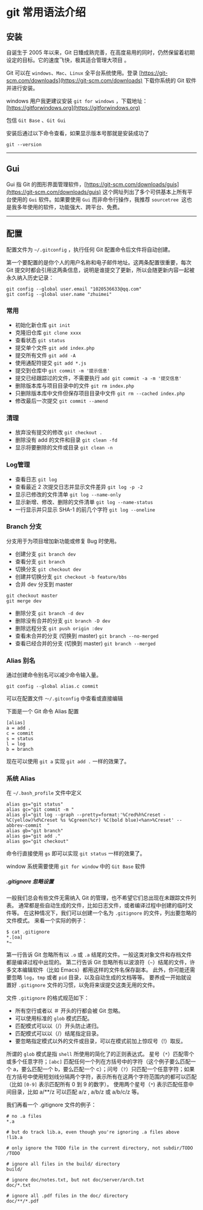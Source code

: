 # git 常用语法介绍


## 安装

自诞生于 2005 年以来，Git 日臻成熟完善，在高度易用的同时，仍然保留着初期设定的目标。它的速度飞快，极其适合管理大项目 。

Git 可以在 `windows`、`Mac`、`Linux` 全平台系统使用。登录 [https://git-scm.com/downloads](https://git-scm.com/downloads) 下载你系统的 Git 软件并进行安装。

windows 用户我更建议安装 `git for windows` ，下载地址： [https://gitforwindows.org](https://gitforwindows.org)

包信 `Git Base` 、`Git Gui`

安装后通过以下命令查看，如果显示版本号那就是安装成功了

```  
git --version
```
-------

## Gui

Gui 指 Git 的图形界面管理软件，[https://git-scm.com/downloads/guis](https://git-scm.com/downloads/guis) 这个网址列出了多个可供基本上所有平台使用的 `Gui` 软件。如果要使用 `Gui` 而非命令行操作，我推荐 `sourcetree `这也是我多年使用的软件，功能强大、跨平台、免费。

--------

## 配置

配置文件为 `~/.gitconfig` ，执行任何 Git 配置命令后文件将自动创建。

第一个要配置的是你个人的用户名称和电子邮件地址。这两条配置很重要，每次 Git 提交时都会引用这两条信息，说明是谁提交了更新，所以会随更新内容一起被永久纳入历史记录：

```
git config --global user.email "1020536633@qq.com"
git config --global user.name "zhuimei"
```

### 常用

* 初始化新仓库 `git init`
* 克隆旧仓库 `git clone xxxx`
* 查看状态 `git status`
* 提交单个文件 `git add index.php`
* 提交所有文件 `git add -A`
* 使用通配符提交 `git add *.js`
* 提交到仓库中 `git commit -m '提示信息'`
* 提交已经跟踪过的文件，不需要执行 `add git commit -a -m '提交信息'`
* 删除版本库与项目目录中的文件 `git rm index.php`
* 只删除版本库中文件但保存项目目录中文件 `git rm --cached index.php`
* 修改最后一次提交 `git commit --amend`

### 清理

* 放弃没有提交的修改 `git checkout .`
* 删除没有 add 的文件和目录 `git clean -fd`
* 显示将要删除的文件或目录 `git clean -n`

### Log管理

* 查看日志 `git log`
* 查看最近 2 次提交日志并显示文件差异 `git log -p -2`
* 显示已修改的文件清单 `git log --name-only`
* 显示新增、修改、删除的文件清单 `git log --name-status`
* 一行显示并只显示 SHA-1 的前几个字符 `git log --oneline`

### Branch 分支

分支用于为项目增加新功能或修复 Bug 时使用。

* 创建分支 `git branch dev`
* 查看分支 `git branch`
* 切换分支 `git checkout dev`
* 创建并切换分支 `git checkout -b feature/bbs`
* 合并 dev 分支到 master

```
git checkout master
git merge dev
```

* 删除分支 `git branch -d dev`
* 删除没有合并的分支 `git branch -D dev`
* 删除远程分支 `git push origin :dev`
* 查看未合并的分支 (切换到 master) `git branch --no-merged`
* 查看已经合并的分支 (切换到 master) `git branch --merged`

### Alias 别名

通过创建命令别名可以减少命令输入量。

```
git config --global alias.c commit
```

可以在配置文件 `～/.gitconfig` 中查看或直接编辑

下面是一个 Git 命令 Alias 配置

```
[alias]
a = add .
c = commit
s = status
l = log
b = branch
```

现在可以使用 `git a` 实现 `git add .` 一样的效果了。

### 系统 Alias

在 `~/.bash_profile` 文件中定义

```
alias gs="git status"
alias gc="git commit -m "
alias gl="git log --graph --pretty=format:'%Cred%h%Creset -%C(yellow)%d%Creset %s %Cgreen(%cr) %C(bold blue)<%an>%Creset' --abbrev-commit  "
alias gb="git branch"
alias ga="git add ."
alias go="git checkout"
```

命令行直接使用 `gs` 即可以实现 `git status` 一样的效果了。

window 系统需要使用 `git for window` 中的 `Git Base` 软件

##### .gitignore 忽略设置

一般我们总会有些文件无需纳入 Git 的管理，也不希望它们总出现在未跟踪文件列表。 通常都是些自动生成的文件，比如日志文件，或者编译过程中创建的临时文件等。 在这种情况下，我们可以创建一个名为 `.gitignore` 的文件，列出要忽略的文件模式。 来看一个实际的例子：

```
$ cat .gitignore
*.[oa]
*~
```

第一行告诉 Git 忽略所有以 `.o` 或 `.a` 结尾的文件。一般这类对象文件和存档文件都是编译过程中出现的。 第二行告诉 Git 忽略所有以波浪符（`~`）结尾的文件，许多文本编辑软件（比如 Emacs）都用这样的文件名保存副本。 此外，你可能还需要忽略 `log`，`tmp` 或者 `pid` 目录，以及自动生成的文档等等。 要养成一开始就设置好 `.gitignore` 文件的习惯，以免将来误提交这类无用的文件。

文件 `.gitignore` 的格式规范如下：

* 所有空行或者以 ＃ 开头的行都会被 Git 忽略。
* 可以使用标准的 `glob` 模式匹配。
* 匹配模式可以以（/）开头防止递归。
* 匹配模式可以以（/）结尾指定目录。
* 要忽略指定模式以外的文件或目录，可以在模式前加上惊叹号（!）取反。

所谓的 `glob` 模式是指 `shell` 所使用的简化了的正则表达式。 星号（`*`）匹配零个或多个任意字符；`[abc]` 匹配任何一个列在方括号中的字符（这个例子要么匹配一个 a，要么匹配一个 b，要么匹配一个 c）；问号（`?`）只匹配一个任意字符；如果在方括号中使用短划线分隔两个字符，表示所有在这两个字符范围内的都可以匹配（比如 `[0-9]` 表示匹配所有 0 到 9 的数字）。 使用两个星号（`*`) 表示匹配任意中间目录，比如 a/**/z 可以匹配 a/z , a/b/z 或 a/b/c/z 等。

我们再看一个 .gitignore 文件的例子：

```
# no .a files
*.a

# but do track lib.a, even though you're ignoring .a files above
!lib.a

# only ignore the TODO file in the current directory, not subdir/TODO
/TODO

# ignore all files in the build/ directory
build/

# ignore doc/notes.txt, but not doc/server/arch.txt
doc/*.txt

# ignore all .pdf files in the doc/ directory
doc/**/*.pdf
```



